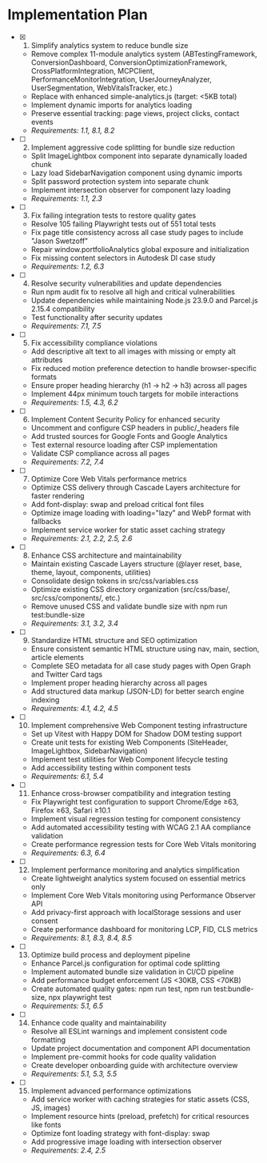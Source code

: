 # Implementation Plan

- [x] 1. Simplify analytics system to reduce bundle size
  - Remove complex 11-module analytics system (ABTestingFramework, ConversionDashboard, ConversionOptimizationFramework, CrossPlatformIntegration, MCPClient, PerformanceMonitorIntegration, UserJourneyAnalyzer, UserSegmentation, WebVitalsTracker, etc.)
  - Replace with enhanced simple-analytics.js (target: <5KB total)
  - Implement dynamic imports for analytics loading
  - Preserve essential tracking: page views, project clicks, contact events
  - _Requirements: 1.1, 8.1, 8.2_

- [ ] 2. Implement aggressive code splitting for bundle size reduction
  - Split ImageLightbox component into separate dynamically loaded chunk
  - Lazy load SidebarNavigation component using dynamic imports
  - Split password protection system into separate chunk
  - Implement intersection observer for component lazy loading
  - _Requirements: 1.1, 2.3_

- [ ] 3. Fix failing integration tests to restore quality gates
  - Resolve 105 failing Playwright tests out of 551 total tests
  - Fix page title consistency across all case study pages to include "Jason Swetzoff"
  - Repair window.portfolioAnalytics global exposure and initialization
  - Fix missing content selectors in Autodesk DI case study
  - _Requirements: 1.2, 6.3_

- [ ] 4. Resolve security vulnerabilities and update dependencies
  - Run npm audit fix to resolve all high and critical vulnerabilities
  - Update dependencies while maintaining Node.js 23.9.0 and Parcel.js 2.15.4 compatibility
  - Test functionality after security updates
  - _Requirements: 7.1, 7.5_

- [ ] 5. Fix accessibility compliance violations
  - Add descriptive alt text to all images with missing or empty alt attributes
  - Fix reduced motion preference detection to handle browser-specific formats
  - Ensure proper heading hierarchy (h1 → h2 → h3) across all pages
  - Implement 44px minimum touch targets for mobile interactions
  - _Requirements: 1.5, 4.3, 6.2_

- [ ] 6. Implement Content Security Policy for enhanced security
  - Uncomment and configure CSP headers in public/\_headers file
  - Add trusted sources for Google Fonts and Google Analytics
  - Test external resource loading after CSP implementation
  - Validate CSP compliance across all pages
  - _Requirements: 7.2, 7.4_

- [ ] 7. Optimize Core Web Vitals performance metrics
  - Optimize CSS delivery through Cascade Layers architecture for faster rendering
  - Add font-display: swap and preload critical font files
  - Optimize image loading with loading="lazy" and WebP format with fallbacks
  - Implement service worker for static asset caching strategy
  - _Requirements: 2.1, 2.2, 2.5, 2.6_

- [ ] 8. Enhance CSS architecture and maintainability
  - Maintain existing Cascade Layers structure (@layer reset, base, theme, layout, components, utilities)
  - Consolidate design tokens in src/css/variables.css
  - Optimize existing CSS directory organization (src/css/base/, src/css/components/, etc.)
  - Remove unused CSS and validate bundle size with npm run test:bundle-size
  - _Requirements: 3.1, 3.2, 3.4_

- [ ] 9. Standardize HTML structure and SEO optimization
  - Ensure consistent semantic HTML structure using nav, main, section, article elements
  - Complete SEO metadata for all case study pages with Open Graph and Twitter Card tags
  - Implement proper heading hierarchy across all pages
  - Add structured data markup (JSON-LD) for better search engine indexing
  - _Requirements: 4.1, 4.2, 4.5_

- [ ] 10. Implement comprehensive Web Component testing infrastructure
  - Set up Vitest with Happy DOM for Shadow DOM testing support
  - Create unit tests for existing Web Components (SiteHeader, ImageLightbox, SidebarNavigation)
  - Implement test utilities for Web Component lifecycle testing
  - Add accessibility testing within component tests
  - _Requirements: 6.1, 5.4_

- [ ] 11. Enhance cross-browser compatibility and integration testing
  - Fix Playwright test configuration to support Chrome/Edge ≥63, Firefox ≥63, Safari ≥10.1
  - Implement visual regression testing for component consistency
  - Add automated accessibility testing with WCAG 2.1 AA compliance validation
  - Create performance regression tests for Core Web Vitals monitoring
  - _Requirements: 6.3, 6.4_

- [ ] 12. Implement performance monitoring and analytics simplification
  - Create lightweight analytics system focused on essential metrics only
  - Implement Core Web Vitals monitoring using Performance Observer API
  - Add privacy-first approach with localStorage sessions and user consent
  - Create performance dashboard for monitoring LCP, FID, CLS metrics
  - _Requirements: 8.1, 8.3, 8.4, 8.5_

- [ ] 13. Optimize build process and deployment pipeline
  - Enhance Parcel.js configuration for optimal code splitting
  - Implement automated bundle size validation in CI/CD pipeline
  - Add performance budget enforcement (JS <30KB, CSS <70KB)
  - Create automated quality gates: npm run test, npm run test:bundle-size, npx playwright test
  - _Requirements: 5.1, 6.5_

- [ ] 14. Enhance code quality and maintainability
  - Resolve all ESLint warnings and implement consistent code formatting
  - Update project documentation and component API documentation
  - Implement pre-commit hooks for code quality validation
  - Create developer onboarding guide with architecture overview
  - _Requirements: 5.1, 5.3, 5.5_

- [ ] 15. Implement advanced performance optimizations
  - Add service worker with caching strategies for static assets (CSS, JS, images)
  - Implement resource hints (preload, prefetch) for critical resources like fonts
  - Optimize font loading strategy with font-display: swap
  - Add progressive image loading with intersection observer
  - _Requirements: 2.4, 2.5_
